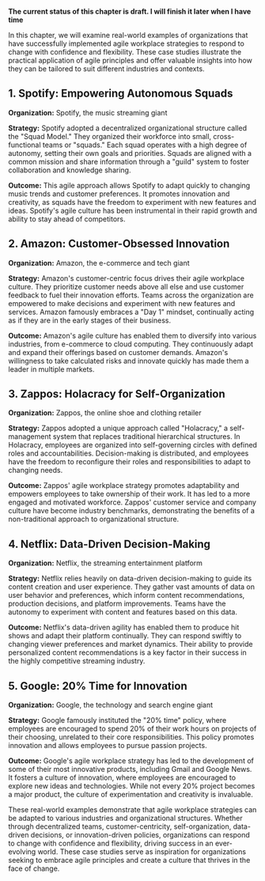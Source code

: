 **The current status of this chapter is draft. I will finish it later when I have time**

In this chapter, we will examine real-world examples of organizations that have successfully implemented agile workplace strategies to respond to change with confidence and flexibility. These case studies illustrate the practical application of agile principles and offer valuable insights into how they can be tailored to suit different industries and contexts.

**1. Spotify: Empowering Autonomous Squads**
--------------------------------------------

**Organization:** Spotify, the music streaming giant

**Strategy:** Spotify adopted a decentralized organizational structure called the "Squad Model." They organized their workforce into small, cross-functional teams or "squads." Each squad operates with a high degree of autonomy, setting their own goals and priorities. Squads are aligned with a common mission and share information through a "guild" system to foster collaboration and knowledge sharing.

**Outcome:** This agile approach allows Spotify to adapt quickly to changing music trends and customer preferences. It promotes innovation and creativity, as squads have the freedom to experiment with new features and ideas. Spotify's agile culture has been instrumental in their rapid growth and ability to stay ahead of competitors.

**2. Amazon: Customer-Obsessed Innovation**
-------------------------------------------

**Organization:** Amazon, the e-commerce and tech giant

**Strategy:** Amazon's customer-centric focus drives their agile workplace culture. They prioritize customer needs above all else and use customer feedback to fuel their innovation efforts. Teams across the organization are empowered to make decisions and experiment with new features and services. Amazon famously embraces a "Day 1" mindset, continually acting as if they are in the early stages of their business.

**Outcome:** Amazon's agile culture has enabled them to diversify into various industries, from e-commerce to cloud computing. They continuously adapt and expand their offerings based on customer demands. Amazon's willingness to take calculated risks and innovate quickly has made them a leader in multiple markets.

**3. Zappos: Holacracy for Self-Organization**
----------------------------------------------

**Organization:** Zappos, the online shoe and clothing retailer

**Strategy:** Zappos adopted a unique approach called "Holacracy," a self-management system that replaces traditional hierarchical structures. In Holacracy, employees are organized into self-governing circles with defined roles and accountabilities. Decision-making is distributed, and employees have the freedom to reconfigure their roles and responsibilities to adapt to changing needs.

**Outcome:** Zappos' agile workplace strategy promotes adaptability and empowers employees to take ownership of their work. It has led to a more engaged and motivated workforce. Zappos' customer service and company culture have become industry benchmarks, demonstrating the benefits of a non-traditional approach to organizational structure.

**4. Netflix: Data-Driven Decision-Making**
-------------------------------------------

**Organization:** Netflix, the streaming entertainment platform

**Strategy:** Netflix relies heavily on data-driven decision-making to guide its content creation and user experience. They gather vast amounts of data on user behavior and preferences, which inform content recommendations, production decisions, and platform improvements. Teams have the autonomy to experiment with content and features based on this data.

**Outcome:** Netflix's data-driven agility has enabled them to produce hit shows and adapt their platform continually. They can respond swiftly to changing viewer preferences and market dynamics. Their ability to provide personalized content recommendations is a key factor in their success in the highly competitive streaming industry.

**5. Google: 20% Time for Innovation**
--------------------------------------

**Organization:** Google, the technology and search engine giant

**Strategy:** Google famously instituted the "20% time" policy, where employees are encouraged to spend 20% of their work hours on projects of their choosing, unrelated to their core responsibilities. This policy promotes innovation and allows employees to pursue passion projects.

**Outcome:** Google's agile workplace strategy has led to the development of some of their most innovative products, including Gmail and Google News. It fosters a culture of innovation, where employees are encouraged to explore new ideas and technologies. While not every 20% project becomes a major product, the culture of experimentation and creativity is invaluable.

These real-world examples demonstrate that agile workplace strategies can be adapted to various industries and organizational structures. Whether through decentralized teams, customer-centricity, self-organization, data-driven decisions, or innovation-driven policies, organizations can respond to change with confidence and flexibility, driving success in an ever-evolving world. These case studies serve as inspiration for organizations seeking to embrace agile principles and create a culture that thrives in the face of change.
